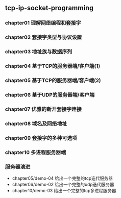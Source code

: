 ## tcp-ip-socket-programming

### chapter01 理解网络编程和套接字

### chapter02 套接字类型与协议设置

### chapter03 地址族与数据序列

### chapter04 基于TCP的服务器端/客户端(1)

### chapter05 基于TCP的服务器端/客户端(2)

### chapter06 基于UDP的服务器端/客户端

### chapter07 优雅的断开套接字连接

### chapter08 域名及网络地址

### chapter09 套接字的多种可选项

### chapter10 多进程服务器端

### 服务器演进

- chapter05/demo-04 给出一个完整的tcp迭代服务器
- chapter06/demo-02 给出一个完整的udp迭代服务器
- chapter10/demo-03 给出一个完整的tcp多进程服务器
